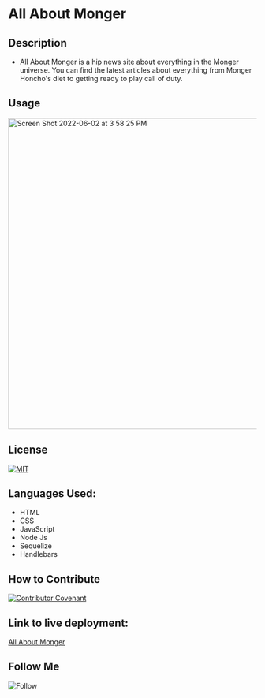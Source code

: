 # All About Monger

## Description
- All About Monger is a hip news site about everything in the Monger universe. You can find the latest articles about everything from Monger Honcho's diet to getting ready to play call of duty.


## Usage
<img width="631" alt="Screen Shot 2022-06-02 at 3 58 25 PM" src="https://user-images.githubusercontent.com/98546095/171737628-5794729f-ab5d-441f-9eb7-143821db2378.png">

## License
[![MIT](https://img.shields.io/npm/l/mit-license)](./license/MIT_license.md)

## Languages Used:
- HTML
- CSS
- JavaScript
- Node Js
- Sequelize
- Handlebars

## How to Contribute
[![Contributor Covenant](https://img.shields.io/badge/Contributor%20Covenant-2.1-4baaaa.svg)](./license/code_of_conduct.md)

## Link to live deployment:
[All About Monger](https://all-about-monger.herokuapp.com/ (Links to an external site.))

## Follow Me
![Follow](https://img.shields.io/github/followers/petehodnefield?label=Follow%20Me&style=social)
